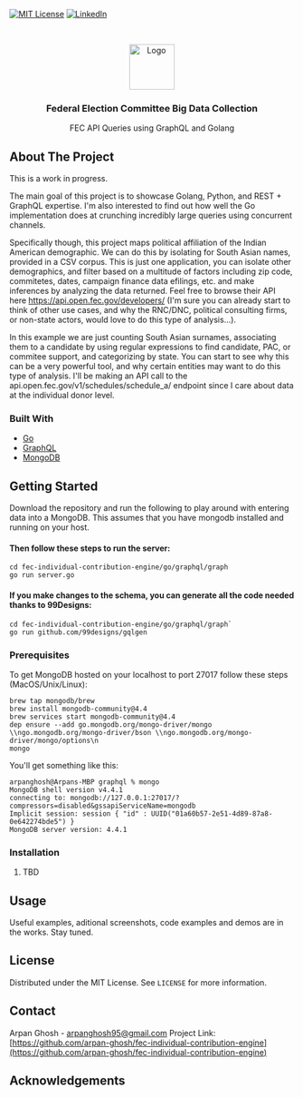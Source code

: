 [![MIT License][license-shield]][license-url]
[![LinkedIn][linkedin-shield]][linkedin-url]


<!-- PROJECT LOGO -->
<br />
<p align="center">
    <img src="https://upload.wikimedia.org/wikipedia/en/thumb/a/a4/Flag_of_the_United_States.svg/800px-Flag_of_the_United_States.svg.png" alt="Logo" width="80" height="80">

  <h3 align="center">Federal Election Committee Big Data Collection</h3>

  <p align="center">
    FEC API Queries using GraphQL and Golang
  </p>
</p>



<!-- ABOUT THE PROJECT -->
## About The Project 

This is a work in progress.

The main goal of this project is to showcase Golang, Python, and REST + GraphQL expertise. I'm also interested to find out how well the Go implementation  does at crunching incredibly large queries using concurrent channels.

Specifically though, this project maps political affiliation of the Indian American demographic. We can do this by isolating for South Asian names, provided in a CSV corpus.
This is just one application, you can isolate other demographics, and filter based on a multitude of factors including zip code, commitetes, dates, campaign finance data efilings, etc. and make inferences by analyzing the data returned. Feel free to browse their API here https://api.open.fec.gov/developers/ (I'm sure you can already start to think of other use cases, and why the RNC/DNC, political consulting firms, or non-state actors, would love to do this type of analysis...).

In this example we are just counting South Asian surnames, associating them to a candidate by using regular expressions to find candidate, PAC, or commitee support, and categorizing by state. You can start to see why this can be a very powerful tool, and why certain entities may want to do this type of analysis. I'll be making an API call to the api.open.fec.gov/v1/schedules/schedule_a/ endpoint since I care about data at the individual donor level.

### Built With

* [Go](https://golang.org/)
* [GraphQL](https://graphql.org/)
* [MongoDB](https://www.mongodb.com/)


<!-- GETTING STARTED -->
## Getting Started
Download the repository and run the following to play around with entering data into a MongoDB. This assumes that you have mongodb installed and running on your host.

#### Then follow these steps to run the server:
```
cd fec-individual-contribution-engine/go/graphql/graph
go run server.go 
```
#### If you make changes to the schema, you can generate all the code needed thanks to 99Designs:
```
cd fec-individual-contribution-engine/go/graphql/graph`
go run github.com/99designs/gqlgen
```

### Prerequisites

To get MongoDB hosted on your localhost to port 27017 follow these steps (MacOS/Unix/Linux):
```
brew tap mongodb/brew
brew install mongodb-community@4.4
brew services start mongodb-community@4.4
dep ensure --add go.mongodb.org/mongo-driver/mongo \\ngo.mongodb.org/mongo-driver/bson \\ngo.mongodb.org/mongo-driver/mongo/options\n
mongo
```

You'll get something like this:

```
arpanghosh@Arpans-MBP graphql % mongo
MongoDB shell version v4.4.1
connecting to: mongodb://127.0.0.1:27017/?compressors=disabled&gssapiServiceName=mongodb
Implicit session: session { "id" : UUID("01a60b57-2e51-4d89-87a8-0e642274bde5") }
MongoDB server version: 4.4.1
```

### Installation

1. TBD


<!-- USAGE EXAMPLES -->
## Usage

Useful examples, aditional screenshots, code examples and demos are in the works. Stay tuned.


<!-- LICENSE -->
## License

Distributed under the MIT License. See `LICENSE` for more information.



<!-- CONTACT -->
## Contact

Arpan Ghosh - arpanghosh95@gmail.com
Project Link: [https://github.com/arpan-ghosh/fec-individual-contribution-engine](https://github.com/arpan-ghosh/fec-individual-contribution-engine)



<!-- ACKNOWLEDGEMENTS -->
## Acknowledgements






<!-- MARKDOWN LINKS & IMAGES -->
<!-- https://www.markdownguide.org/basic-syntax/#reference-style-links -->
[stars-shield]: https://img.shields.io/github/stars/othneildrew/Best-README-Template.svg?style=for-the-badge
[stars-url]: https://github.com/othneildrew/Best-README-Template/stargazers
[issues-shield]: https://img.shields.io/github/issues/othneildrew/Best-README-Template.svg?style=for-the-badge
[issues-url]: https://github.com/othneildrew/Best-README-Template/issues
[license-shield]: https://img.shields.io/github/license/othneildrew/Best-README-Template.svg?style=for-the-badge
[license-url]: https://github.com/othneildrew/Best-README-Template/blob/master/LICENSE.txt
[linkedin-shield]: https://img.shields.io/badge/-LinkedIn-black.svg?style=for-the-badge&logo=linkedin&colorB=555
[linkedin-url]: https://linkedin.com/in/arpanghosh
